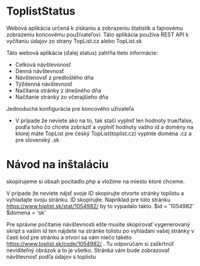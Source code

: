 # ToplistStatus
Webová aplikácia určená k získaniu a zobrazeniu štatistík a fajnovému zobrazeniu koncovému používateľovi. Táto aplikácia používa REST API k vyčítaniu údajov zo strany
TopList.cz alebo TopList.sk

Táto webová aplikácia (ďalej status) zahŕňa tieto informácie:
  - Celková návštevonosť
  - Denná návštevnosť
  - Návštenovsť z predlošlého dňa
  - Týždenná návštevnosť
  - Načítania stránky z dnešného dňa
  - Načítanie stránky zo včerajšieho dňa
  
Jednoduchá konfigurácia pre koncového užívateľa
  - V prípade že neviete ako na to, tak stačí vyplniť len hodnoty true/false, podľa toho čo chcete zobraziť a vyplniť hodnoty vašho id a domény na ktorej máte TopList
  pre český TopList(toplist.cz) vyplnte doména .cz a pre slovenský .sk

# Návod na inštaláciu
skopirujeme si obsah pocitadlo.php a vložíme na miesto ktoré chceme.

V prípade že neviete nájsť svoje ID skopirujte otvorte stránky toplistu a vyhladajte svoju stránku. ID skopirujte. Napríklad pre túto stránku https://www.toplist.sk/stat/1054982/ by to vypadalo takto. 
$id = '1054982'
$domena = 'sk'

Pre správne počítanie návštevnosti ešte musíte skopirovať vygenerovaný skript s vaším id ten nájdete na stránke tolistu po vyhladaní vašej stránky v časti kod pre stránku a otvorí sa vám niečo takéto https://www.toplist.sk/code/1054982/ . Tu odporúčam si zaškrtnúť neviditeľný obrázok a to je všetko. Stránka vám bude zobrazovať návštevnosť podľa údajov s toplistu
